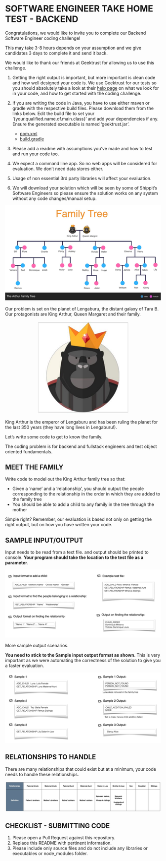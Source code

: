 # SOFTWARE ENGINEER TAKE HOME TEST - BACKEND

Congratulations, we would like to invite you to complete our Backend Software Engineer coding challenge!

This may take 3-8 hours depends on your assumption and we give candidates 3 days to complete it and send it back.

We would like to thank our friends at Geektrust for allowing us to use this challenge.

1. Getting the right output is important, but more important is clean code and how well designed your code is. We use Geektrust for our tests so you should absolutely take a look at their [help page](https://www.geektrust.in/blog/2018/01/24/get-started-geektrust-coding-challenge/) on what we look for in your code, and how to get started with the coding challenge.

2. If you are writing the code in Java, you have to use either maven or gradle with the respective build files. Please download them from the links below. Edit the build file to set your ‘{your.qualified.name.of.main.class}’ and add your dependencies if any. Ensure the generated executable is named ‘geektrust.jar’.
    * [pom.xml](https://raw.githubusercontent.com/geektrust/coding-problem-artefacts/master/build-files/java/pom.xml)
    * [build.gradle](https://raw.githubusercontent.com/geektrust/coding-problem-artefacts/master/build-files/java/build.gradle)

3. Please add a readme with assumptions you’ve made and how to test and run your code too.

4. We expect a command line app. So no web apps will be considered for evaluation. We don’t need data stores either.

5. Usage of non essential 3rd party libraries will affect your evaluation.

6. We will download your solution which will be seen by some of Shippit’s Software Engineers so please ensure the solution works on any system without any code changes/manual setup.

![The Arthur Family Tree](assets/family_tree.png)


Our problem is set on the planet of Lengaburu, the
distant galaxy of Tara B. Our protagonists are King
Arthur, Queen Margaret and their family.


<p align="center">
  <img src="assets/king.png" width="300px"/>
</p>

King Arthur is the emperor of Lengaburu and has been
ruling the planet for the last 350 years (they have long lives in Lengaburu!).

Let’s write some code to get to know the family.

The coding problem is for backend and fullstack
engineers and test object oriented fundamentals.


## MEET THE FAMILY

Write code to model out the King Arthur family tree so that:

* Given a ‘name’ and a ‘relationship’, you should output the people corresponding to the relationship
in the order in which they are added to the family tree
* You should be able to add a child to any family in the tree through the mother

Simple right? Remember, our evaluation is based not only on getting the right output, but on how you
have written your code.

## SAMPLE INPUT/OUTPUT
Input needs to be read from a text file. and output should be printed to console. **Your program
should take the location to the test file as a parameter**.

![Input Output](assets/input_output.png)

More sample output scenarios.

**You need to stick to the Sample input output format as shown**. This is very important as we
were automating the correctness of the solution to give you a faster evaluation.

![Sample Output](assets/sample_output.png)

## RELATIONSHIPS TO HANDLE

There are many relationships that could exist but at a minimum, your code needs to handle these
relationships.

![Relationships](assets/relationships.png)

## CHECKLIST - SUBMITTING CODE
1. Please open a Pull Request against this repository.
2. Replace this README with pertinent information.
3. Please include only source files and do not include any libraries or executables or
node_modules folder.
